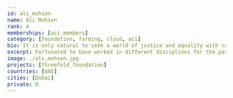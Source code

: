 ```yaml
---
id: ali_mohsen
name: Ali Mohsen
rank: 4
memberships: [aci_members]
category: [foundation, farming, cloud, aci]
bio: It is only natural to seek a world of justice and equality with consciousness and awareness. Being part of this wonderful community sets the path forward. Fortunated to have worked in different disciplines for the past 20 years and in complex environments focusing on diplomacy and conflict Management Resolution, Anti Corruption and Geopolitical Strategies in the MENA region and West Africa with an extensive network in the private and public sector, we are dedicated to help expand the Threefold activities across those regions in a sustainable and progressive momentum.
excerpt: Fortunated to have worked in different disciplines for the past 20 years and in complex environments..
image: ./ali_mohsen.jpg
projects: [threefold_foundation]
countries: [UAE]
cities: [Dubai]
private: 0
---
```

